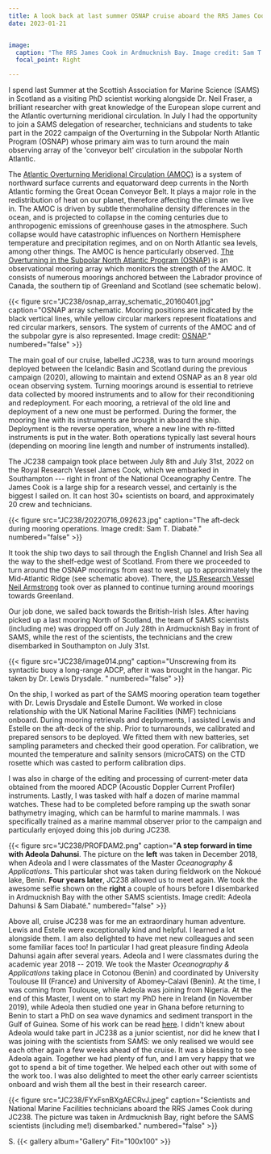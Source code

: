 ```yaml
---
title: A look back at last summer OSNAP cruise aboard the RRS James Cook.
date: 2023-01-21


image:
  caption: "The RRS James Cook in Ardmucknish Bay. Image credit: Sam T. Diabaté"
  focal_point: Right

---
```

I spend last Summer at the Scottish Association for Marine Science (SAMS) in Scotland as a visiting PhD scientist working alongside Dr. Neil Fraser, a brilliant researcher with great knowledge of the European slope current and the Atlantic overturning meridional circulation. In July I had the opportunity to join a SAMS delegation of researcher, technicians and students to take part in the 2022 campaign of the Overturning in the Subpolar North Atlantic Program (OSNAP) whose primary aim was to turn around the main observing array of the 'conveyor belt' circulation in the subpolar North Atlantic.

<!--more-->
The [Atlantic Overturning Meridional Circulation (AMOC)](https://en.wikipedia.org/wiki/Atlantic_meridional_overturning_circulation) is a system of northward surface currents and equatorward deep currents in the North Atlantic forming the Great Ocean Conveyor Belt. It plays a major role in the redistribution of heat on our planet, therefore affecting the climate we live in. The AMOC is driven by subtle thermohaline density differences in the ocean, and is projected to collapse in the coming centuries due to anthropogenic emissions of greenhouse gases in the atmosphere. Such collapse would have catastrophic influences on Northern Hemisphere temperature and precipitation regimes, and on on North Atlantic sea levels, among other things. The AMOC is hence particularly observed. [The Overturning in the Subpolar North Atlantic Program (OSNAP)](https://www.o-snap.org/) is an observational mooring array which monitors the strength of the AMOC. It consists of numerous moorings anchored between the Labrador province of Canada, the southern tip of Greenland and Scotland (see schematic below).


{{< figure src="JC238/osnap_array_schematic_20160401.jpg" caption="OSNAP array schematic. Mooring positions are indicated by the black vertical lines, while yellow circular markers represent floatations and red circular markers, sensors. The system of currents of the AMOC and of the subpolar gyre is also represented. Image credit: [OSNAP](https://www.o-snap.org/)." numbered="false" >}}

The main goal of our cruise, labelled JC238, was to turn around moorings deployed between the Icelandic Basin and Scotland during the previous campaign (2020), allowing to maintain and extend OSNAP as an 8 year old ocean observing system. Turning moorings around is essential to retrieve data collected by moored instruments and to allow for their reconditioning and redeployment. For each mooring, a retrieval of the old line and deployment of a new one must be performed. During the former, the mooring line with its instruments are brought in aboard the ship. Deployment is the reverse operation, where a new line with re-fitted instruments is put in the water. Both operations typically last several hours (depending on mooring line length and number of instruments installed).

The JC238 campaign took place between July 8th and July 31st, 2022 on the Royal Research Vessel James Cook, which we embarked in Southampton --- right in front of the National Oceanography Centre. The James Cook is a large ship for a research vessel, and certainly is the biggest I sailed on. It can host 30+ scientists on board, and approximately 20 crew and technicians. <!-- A picture of the ship at quay prior to our departure can be found in the Tweet below  -->
<!--
<blockquote class="twitter-tweet"><p lang="en" dir="ltr">It&#39;s proving to be a busy week for our Research Ships!<br><br>Today <a href="https://twitter.com/hashtag/RRSJamesCook?src=hash&amp;ref_src=twsrc%5Etfw">#RRSJamesCook</a> departed to the North Atlantic Subpolar Gyre on <a href="https://twitter.com/hashtag/JC238?src=hash&amp;ref_src=twsrc%5Etfw">#JC238</a>. Learn more about the work here 💡 <a href="https://t.co/iSkhLRQorv">https://t.co/iSkhLRQorv</a><br><br>Follow <a href="https://twitter.com/uk_osnap?ref_src=twsrc%5Etfw">@uk_osnap</a> for updates on the expedition!<a href="https://twitter.com/hashtag/NMF?src=hash&amp;ref_src=twsrc%5Etfw">#NMF</a> <a href="https://twitter.com/hashtag/OceanExploration?src=hash&amp;ref_src=twsrc%5Etfw">#OceanExploration</a> <a href="https://t.co/OMEjiLH7Bk">pic.twitter.com/OMEjiLH7Bk</a></p>&mdash; National Oceanography Centre (@NOCnews) <a href="https://twitter.com/NOCnews/status/1546856717580996608?ref_src=twsrc%5Etfw">July 12, 2022</a></blockquote> <script async src="https://platform.twitter.com/widgets.js" charset="utf-8"></script> -->

 {{< figure src="JC238/20220716_092623.jpg" caption="The aft-deck during mooring operations. Image credit: Sam T. Diabaté." numbered="false" >}}

It took the ship two days to sail through the English Channel and Irish Sea all the way to the shelf-edge west of Scotland. From there we proceeded to turn around the OSNAP moorings from east to west, up to approximately the Mid-Atlantic Ridge (see schematic above). There, the [US Research Vessel Neil Armstrong](https://tos.org/oceanography/assets/images/content/35-seim-title.jpg) took over as planned to continue turning around moorings towards Greenland.

Our job done, we sailed back towards the British-Irish Isles. After having picked up a last mooring North of Scotland, the team of SAMS scientists (including me) was dropped off on July 28th in Ardmucknish Bay in front of SAMS, while the rest of the scientists, the technicians and the crew disembarked in Southampton on July 31st.

{{< figure src="JC238/image014.png" caption="Unscrewing from its syntactic buoy a long-range ADCP, after it was brought in the hangar. Pic taken by Dr. Lewis Drysdale. " numbered="false" >}}

On the ship, I worked as part of the SAMS mooring operation team together with Dr. Lewis Drysdale and Estelle Dumont. We worked in close relationship with the UK National Marine Facilities (NMF) technicians onboard. During mooring retrievals and deployments, I assisted Lewis and Estelle on the aft-deck of the ship. Prior to turnarounds, we calibrated and prepared sensors to be deployed. We fitted them with new batteries, set sampling parameters and checked their good operation. For calibration, we mounted the temperature and salinity sensors (microCATS) on the CTD rosette which was casted to perform calibration dips.

I was also in charge of the editing and processing of current-meter data obtained from the moored ADCP (Acoustic Doppler Current Profiler) instruments. Lastly, I was tasked with half a dozen of marine mammal watches. These had to be completed before ramping up the swath sonar bathymetry imaging, which can be harmful to marine mammals. I was specifically trained as a marine mammal observer prior to the campaign and particularly enjoyed doing this job during JC238.

 {{< figure src="JC238/PROFDAM2.png" caption="**A step forward in time with Adeola Dahunsi**. The picture on the **left** was taken in December 2018, when Adeola and I were classmates of the Master _Oceanography \& Applications_. This particular shot was taken during fieldwork on the Nokoué lake, Benin. **Four years later**, JC238 allowed us to meet again. We took the awesome selfie shown on the **right** a couple of hours before I disembarked in Ardmucknish Bay with the other SAMS scientists. Image credit: Adeola Dahunsi \& Sam Diabaté." numbered="false" >}}

Above all, cruise JC238 was for me an extraordinary human adventure. Lewis and Estelle were exceptionally kind and helpful. I learned a lot alongside them. I am also delighted to have met new colleagues and seen some familiar faces too! In particular I had great pleasure finding Adeola Dahunsi again after several years. Adeola and I were classmates during the academic year 2018 -- 2019. We took the Master _Oceanography \& Applications_ taking place in Cotonou (Benin) and coordinated by University Toulouse III (France) and University of Abomey-Calavi (Benin). At the time, I was coming from Toulouse, while Adeola was joining from Nigeria. At the end of this Master, I went on to start my PhD here in Ireland (in November 2019), while Adeola then studied one year in Ghana before returning to Benin to start a PhD on sea wave dynamics and sediment transport in the Gulf of Guinea. Some of his work can be read [here](https://doi.org/10.3390/jmse10111581). I didn't knew about Adeola would take part in JC238 as a junior scientist, nor did he knew that I was joining with the scientists from SAMS: we only realised we would see each other again a few weeks ahead of the cruise. It was a blessing to see Adeola again. Together we had plenty of fun, and I am very happy that we got to spend a bit of time together. We helped each other out with some of the work too. I was also delighted to meet the other early carreer scientists onboard and wish them all the best in their research career.


<!-- <blockquote class="twitter-tweet"><p lang="en" dir="ltr">Today we stopped at Oban to disembark scientists from <a href="https://twitter.com/SAMSoceannews?ref_src=twsrc%5Etfw">@SAMSoceannews</a> . Next stop <a href="https://twitter.com/NOCnews?ref_src=twsrc%5Etfw">@NOCnews</a> . Many thanks to everyone for successful expedition and a great team effort. <a href="https://twitter.com/hashtag/JC238?src=hash&amp;ref_src=twsrc%5Etfw">JC238</a> <a href="https://t.co/xHUw1sq4Lj">pic.twitter.com/xHUw1sq4Lj</a></p>&mdash; UK OSNAP (@uk_osnap) <a href="https://twitter.com/uk_osnap/status/1552693928532606983?ref_src=twsrc%5Etfw">July 28, 2022</a></blockquote> <script async src="https://platform.twitter.com/widgets.js" charset="utf-8"></script> -->

 {{< figure src="JC238/FYxFsnBXgAECRvJ.jpeg" caption="Scientists and National Marine Facilities technicians aboard the RRS James Cook during JC238. The picture was taken in Ardmucknish Bay, right before the SAMS scientists (including me!) disembarked." numbered="false" >}}

S.
{{< gallery album="Gallery" Fit="100x100"  >}}

